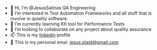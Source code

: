 - 👋 Hi, I’m @JesusSalinas QA Engineering 
- 👀 I’m interested in Test Automation Frameworks and all stuff that is involve in quiality software. 
- 🌱 I’m currently learning K6 tool for Performance Tests
- 💞️ I’m looking to collaborate on any project about quality assurance 
- 📫 This is my [linkedin](https://www.linkedin.com/in/jesus-salinas) profile
- 📩 This is my personal emai: jesus.staid@gmail.com 

<!---
JesusSalinas/JesusSalinas is a ✨ special ✨ repository because its `README.md` (this file) appears on your GitHub profile.
You can click the Preview link to take a look at your changes.
--->
